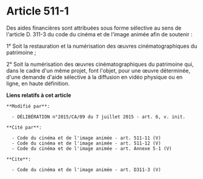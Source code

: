 # Article 511-1

Des aides financières sont attribuées sous forme sélective au sens de l'article D. 311-3 du code du cinéma et de l'image
animée afin de soutenir :

1° Soit la restauration et la numérisation des œuvres cinématographiques du patrimoine ;

2° Soit la numérisation des œuvres cinématographiques du patrimoine qui, dans le cadre d'un même projet, font l'objet, pour
une œuvre déterminée, d'une demande d'aide sélective à la diffusion en vidéo physique ou en ligne, en haute définition.

**Liens relatifs à cet article**

	**Modifié par**:

	  - DÉLIBÉRATION n°2015/CA/09 du 7 juillet 2015 - art. 6, v. init.

	**Cité par**:

	  - Code du cinéma et de l'image animée - art. 511-11 (V)
	  - Code du cinéma et de l'image animée - art. 511-12 (V)
	  - Code du cinéma et de l'image animée - art. Annexe 5-1 (V)

	**Cite**:

	  - Code du cinéma et de l'image animée - art. D311-3 (V)
